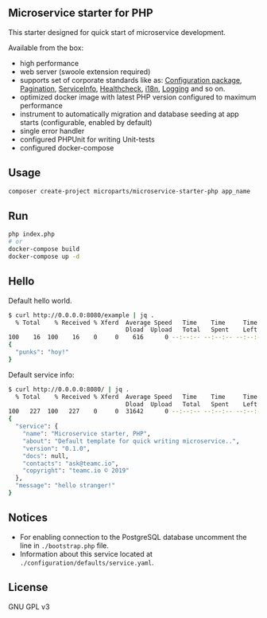 Microservice starter for PHP
----------------------------

This starter designed for quick start of microservice development.

Available from the box:
* high performance
* web server (swoole extension required)
* supports set of corporate standards like as: 
[Configuration package](https://github.com/microparts/configuration-php), 
[Pagination](https://github.com/microparts/paginateformatter-php), 
[ServiceInfo](https://github.com/microparts/igni-support-php/blob/master/src/Modules/ServiceInfoModule.php), 
[Healthcheck](https://github.com/microparts/igni-support-php/blob/master/src/Modules/HealthcheckModule.php), 
[i18n](https://github.com/microparts/i18n-php), 
[Logging](https://github.com/microparts/igni-support-php/blob/master/src/Modules/LoggerModule.php) and so on.
* optimized docker image with latest PHP version configured to maximum performance
* instrument to automatically migration and database seeding at app starts (configurable, enabled by default)
* single error handler
* configured PHPUnit for writing Unit-tests
* configured docker-compose 


## Usage

```bash
composer create-project microparts/microservice-starter-php app_name
```

## Run

```bash
php index.php
# or
docker-compose build
docker-compose up -d
```

## Hello

Default hello world.

```bash
$ curl http://0.0.0.0:8080/example | jq .
  % Total    % Received % Xferd  Average Speed   Time    Time     Time  Current
                                 Dload  Upload   Total   Spent    Left  Speed
100    16  100    16    0     0    616      0 --:--:-- --:--:-- --:--:--   640
{
  "punks": "hoy!"
}
```

Default service info:

```bash
$ curl http://0.0.0.0:8080/ | jq .
  % Total    % Received % Xferd  Average Speed   Time    Time     Time  Current
                                 Dload  Upload   Total   Spent    Left  Speed
100   227  100   227    0     0  31642      0 --:--:-- --:--:-- --:--:-- 32428
{
  "service": {
    "name": "Microservice starter, PHP",
    "about": "Default template for quick writing microservice..",
    "version": "0.1.0",
    "docs": null,
    "contacts": "ask@teamc.io",
    "copyright": "teamc.io © 2019"
  },
  "message": "hello stranger!"
}
```

## Notices

* For enabling connection to the PostgreSQL database uncomment the line in `./bootstrap.php` file.
* Information about this service located at `./configuration/defaults/service.yaml`.

## License

GNU GPL v3
